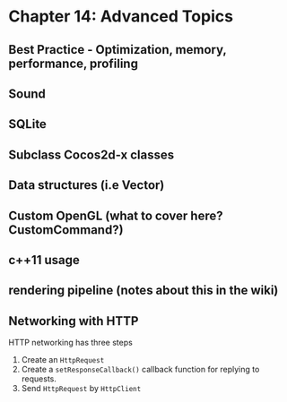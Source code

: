 # Chapter  14: Advanced Topics

## Best Practice - Optimization, memory, performance, profiling
    
## Sound
    
## SQLite
    
## Subclass Cocos2d-x classes
    
## Data structures (i.e Vector)
    
## Custom OpenGL (what to cover here? CustomCommand?)
    
## c++11 usage
    
## rendering pipeline (notes about this in the wiki)
    
## Networking with HTTP

HTTP networking has three steps
   1. Create an `HttpRequest` 
   2. Create a `setResponseCallback()` callback function for replying to requests.
   3. Send `HttpRequest` by `HttpClient` 
